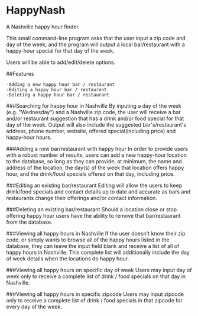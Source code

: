 # HappyNash
A Nashville happy hour finder.

This small command-line program asks that the user input a zip code and day of the week, and the program will output a local bar/restaurant with a happy-hour special for that day of the week.

Users will be able to add/edit/delete options.

##Features

    -Adding a new happy hour bar / restaurant
    -Editing a happy hour bar / restaurant
    -Deleting a happy hour bar / restaurant

###Searching for happy hour in Nashville
By inputing a day of the week (e.g. "Wednesday") and a Nashville zip code, the user will receive a bar and/or restaurant suggestion that has a drink and/or food special for that day of the week. Output will also include the suggested bar's/restaurant's address, phone number, website, offered special(including price) and happy-hour hours.

###Adding a new bar/restaurant with happy hour
In order to provide users with a robust number of results, users can add a new happy-hour location to the database, so long as they can provide, at minimum, the name and address of the location, the day(s) of the week that location offers happy hour, and the drink/food specials offered on that day, including price.

###Editing an existing bar/restaurant
Editing will allow the users to keep drink/food specials and contact details up to date and accurate as bars and restaurants change their offerings and/or contact information.

###Deleting an existing bar/restaurant
Should a location close or stop offering happy hour users have the ability to remove that bar/restaurant from the database.

###Viewing all happy hours in Nashville
If the user doesn't know their zip code, or simply wants to browse all of the happy hours listed in the database, they can leave the input field blank and receive a list of all of happy hours in Nashville. This complete list will additionally include the day of week details when the locations do happy hour.

###Viewing all happy hours on specific day of week
Users may input day of week only to receive a complete list of drink / food specials on that day in Nashville.

###Viewing all happy hours in specific zipcode
Users may input zipcode only to receive a complete list of drink / food specials in that zipcode for every day of the week.
